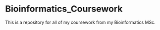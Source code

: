 # Bioinformatics_Coursework
This is a repository for all of my coursework from my Bioinformatics MSc.
